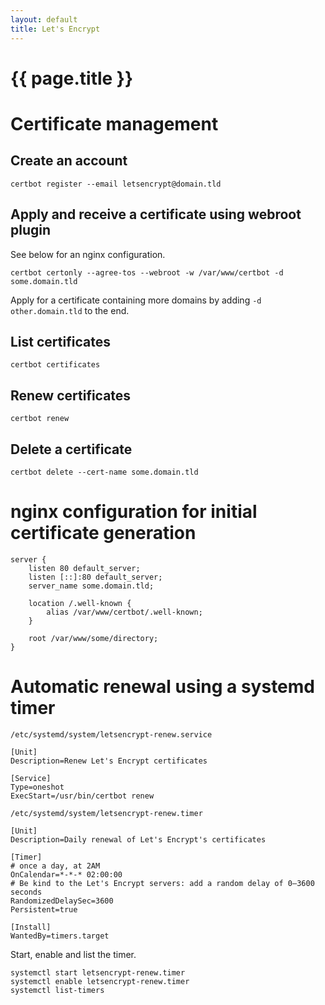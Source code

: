 ```yaml
---
layout: default
title: Let's Encrypt
---
```


# {{ page.title }}

# Certificate management

## Create an account

    certbot register --email letsencrypt@domain.tld

## Apply and receive a certificate using webroot plugin

See below for an nginx configuration.

    certbot certonly --agree-tos --webroot -w /var/www/certbot -d some.domain.tld

Apply for a certificate containing more domains by adding `-d other.domain.tld` to the end.

## List certificates

    certbot certificates

## Renew certificates

    certbot renew

## Delete a certificate

    certbot delete --cert-name some.domain.tld

# nginx configuration for initial certificate generation

    server {
        listen 80 default_server;
        listen [::]:80 default_server;
        server_name some.domain.tld;

        location /.well-known {
            alias /var/www/certbot/.well-known;
        }

        root /var/www/some/directory;
    }

# Automatic renewal using a systemd timer

`/etc/systemd/system/letsencrypt-renew.service`

    [Unit]
    Description=Renew Let's Encrypt certificates

    [Service]
    Type=oneshot
    ExecStart=/usr/bin/certbot renew

`/etc/systemd/system/letsencrypt-renew.timer`

    [Unit]
    Description=Daily renewal of Let's Encrypt's certificates

    [Timer]
    # once a day, at 2AM
    OnCalendar=*-*-* 02:00:00
    # Be kind to the Let's Encrypt servers: add a random delay of 0–3600 seconds
    RandomizedDelaySec=3600
    Persistent=true

    [Install]
    WantedBy=timers.target

Start, enable and list the timer.

    systemctl start letsencrypt-renew.timer
    systemctl enable letsencrypt-renew.timer
    systemctl list-timers
